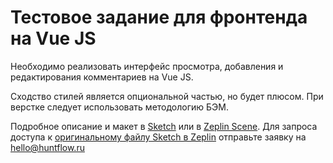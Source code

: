 # Тестовое задание для фронтенда на Vue JS

Необходимо реализовать интерфейс просмотра, добавления и редактирования комментариев на Vue JS. 

Сходство стилей является опциональной частью, но будет плюсом. При верстке следует использовать методологию БЭМ.

Подробное описание и макет в [Sketch](frontend-test.sketch) или в [Zeplin Scene](https://scene.zeplin.io/project/59abb819fabfcab47f768b50/screen/59abb83650140a9a4908be85). Для запроса доступа к [оригинальному файлу Sketch в Zeplin](https://zpl.io/aRLZjp2) отправьте заявку на hello@huntflow.ru
